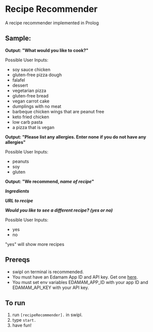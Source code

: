 # Recipe Recommender

A recipe recommender implemented in Prolog

## Sample:

**Output: "What would you like to cook?"**

Possible User Inputs:

- soy sauce chicken
- gluten-free pizza dough
- falafel
- dessert
- vegetarian pizza
- gluten-free bread
- vegan carrot cake
- dumplings with no meat
- barbeque chicken wings that are peanut free
- keto fried chicken
- low carb pasta
- a pizza that is vegan

**Output: "Please list any allergies. Enter none if you do not have any allergies"**

Possible User Inputs:

- peanuts
- soy
- gluten

**Output: "We recommend, *name of recipe*"**

***Ingredients***

***URL to recipe***

***Would you like to see a different recipe? (yes or no)***

Possible User Inputs:

- yes
- no

"yes" will show more recipes

## Prereqs

- swipl on terminal is recommended.
- You must have an Edamam App ID and API key. Get one [here](https://developer.edamam.com/edamam-recipe-api).
- You must set env variables EDAMAM_APP_ID with your app ID and EDAMAM_API_KEY with your API key.

## To run

1. run `[recipeRecommender].` in swipl.
2. type `start.`
3. have fun!

